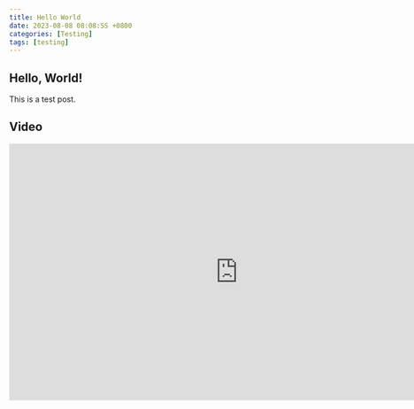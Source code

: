 ```yaml
---
title: Hello World
date: 2023-08-08 08:08:SS +0800
categories: [Testing]
tags: [testing]
---
```

## Hello, World!

This is a test post.

## Video

<iframe width="826" height="464" src="https://www.youtube.com/embed/GaPZEJfAB24" title="Challenge of Wits | Challenge 1" frameborder="0" allow="accelerometer; autoplay; clipboard-write; encrypted-media; gyroscope; picture-in-picture; web-share" allowfullscreen></iframe>
